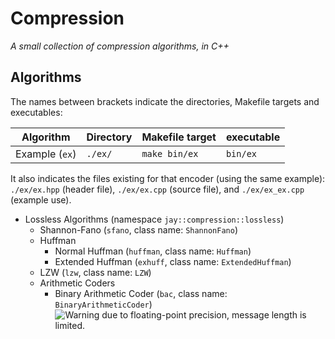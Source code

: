 # Compression
*A small collection of compression algorithms, in C++*

## Algorithms
The names between brackets indicate the directories, Makefile targets and executables:  

 Algorithm | Directory | Makefile target | executable  
 --- | --- | --- | ---  
 Example (`ex`) | `./ex/` | `make bin/ex` | `bin/ex`  

It also indicates the files existing for that encoder (using the same example): `./ex/ex.hpp` (header file), `./ex/ex.cpp` (source file), and `./ex/ex_ex.cpp` (example use).

 - Lossless Algorithms (namespace `jay::compression::lossless`)  
   - Shannon-Fano (`sfano`, class name: `ShannonFano`)  
   - Huffman  
     - Normal Huffman (`huffman`, class name: `Huffman`)  
     - Extended Huffman (`exhuff`, class name: `ExtendedHuffman`)  
   - LZW (`lzw`, class name: `LZW`)  
   - Arithmetic Coders  
     - Binary Arithmetic Coder (`bac`, class name: `BinaryArithmeticCoder`)  
     ![Warning](https://img.shields.io/badge/_-Warning:-red) due to floating-point precision, message length is limited.  
